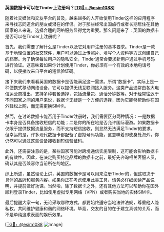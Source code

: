 **英国数据卡可以在Tinder上注册吗？[[TG💪+ @esim1088](https://t.me/s/esim1088)]**

随着社交媒体和交友平台的普及，越来越多的人开始使用Tinder这样的应用程序来寻找志同道合的朋友或潜在的伴侣。对于那些经常出国旅行或者长期居住在其他国家的人来说，选择合适的网络服务显得尤为重要。那么问题来了：英国的数据卡是否可以在Tinder上注册呢？

首先，我们需要了解什么是Tinder以及它对用户注册的基本要求。Tinder是一款基于地理位置的社交软件，用户可以通过上传照片、填写个人资料等方式创建自己的档案。为了确保每位用户的隐私安全，Tinder通常会要求新用户通过手机号码进行验证。这意味着如果你计划使用Tinder，你必须有一个有效的本地电话号码，以便接收来自平台的短信验证码。

接下来我们来看看英国的数据卡是否能满足这一需求。所谓“数据卡”，实际上是一种便携式移动网络设备，它可以提供无线互联网接入服务。这类产品通常由各大电信运营商推出，支持多种套餐选择，包括流量包、通话分钟数等。对于经常往返于不同国家之间的用户来说，数据卡无疑是一个方便的选择，因为它能够帮助你在国外轻松上网，而无需更换SIM卡。

然而，在讨论数据卡能否用于Tinder注册时，我们需要区分两种情况：一是数据卡本身是否具备接收短信的功能；二是你的所在地是否允许国际漫游。如果数据卡仅限于提供数据流量服务，而不支持短信接收，则显然无法满足Tinder的要求。但幸运的是，许多现代数据卡都配备了虚拟号码功能，这意味着即使身处海外，你仍然可以通过这些设备接收到短信验证码。

此外，还需要注意的是，某些国家可能对跨境通信实施限制，这可能会影响数据卡的有效性。因此，在决定购买特定品牌的数据卡之前，最好先咨询相关客服人员，确认其是否兼容你当前所在的地区。

综上所述，虽然理论上讲，英国的数据卡是可以用来注册Tinder的，但这取决于具体的品牌和服务内容。如果你正在考虑使用此类工具，请务必仔细阅读产品说明，并提前做好功课。当然啦，除了数据卡之外，还有其他方法可以帮助你在国外顺利登录Tinder，比如使用虚拟专用网络（VPN）或者购买当地的实体SIM卡。

最后提醒大家一句，无论采取哪种方式，都要始终遵守当地法律法规，尊重他人隐私权，共同维护健康和谐的网络环境。毕竟，交友的目的在于建立真诚的关系，而不是单纯追求表面的娱乐效果。

[[TG💪+ @esim1088](https://t.me/s/esim1088) ![Image](https://i.postimg.cc/4NQfJmqS/Snipaste-2025-05-13-00-14-12.png)]